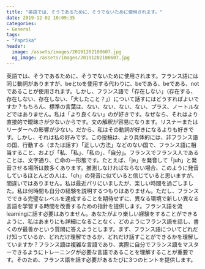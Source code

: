 ```yaml
---
title: "英語では、そうであるために、そうでないために使用されます。"
date: 2019-12-02 10:09:35
categories:
- General
tags:
- "Paprika"
header:
  image: /assets/images/20191202100607.jpg
  og_image: /assets/images/20191202100607.jpg
---
```


英語では、そうであるために、そうでないために使用されます。フランス語には同じ動詞がありますが、beとtoを使用する代わりに、beである、beである、notであることが使用されます。しかし、フランス語で「存在しない」（存在する、存在しない、存在しない、「大したこと？」）について話すにはどうすればよいですか？もちろん、標準の言葉は、ない、ない、ない、ない、プラス、ノートルなどではありません。私は「より良くない」のが好きです。なぜなら、それはより直接的で曖昧さが少ないからです。文の解釈が容易になります。リスナーまたはリーダーへの影響が少ない。だから、私はその動詞が好きになるよりも好きです。しかし、それは私の好みです。この投稿は、より具体的には、非フランス語の国、行動する（または話す）「正しい方法」などのない国で、フランス語に相当すること、および「私、「私」、「私の」、「自分」。フランスでフランス人であることは、文字通り、亡命の一形態です。たとえば、「je」を発音して「juh」と発音させる場所は数多くあります。推測しなければならない場合、このように発音しているほとんどの人は、「ch」の発音に似ていると信じていると思いますが、間違いではありません。私は最近パリにいましたが、楽しい時間を過ごしました。私は何時間も自分の経験を説明するつもりはありません。ただし、フランスでできる完璧なレベルを達成することを期待せずに、異なる環境で新しい異なる言語を学習する時間を改善するための指針を提供します。フランス語を流learningに話す必要はありません。あなたがより楽しい経験をすることができるように、私はあまりにも詳細になることなく、どのようにフランス語を話し、書くのが最善かという質問に答えようとします。まず、フランス語についてどれだけ知っているか、どれだけ理解できるか、どれだけ話すことができるかを理解していますか？フランス語は複雑な言語であり、実際に自分でフランス語をマスターできるようにトレーニングが必要な言語であることを理解することが重要です。そのため、フランス語を話す必要があるたびに3つのヒントを提供します。
